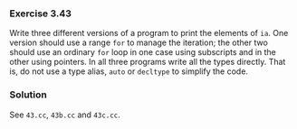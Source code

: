 ### Exercise 3.43

Write three different versions of a program to print the elements of `ia`. One
version should use a range `for` to manage the iteration; the other two should
use an ordinary `for` loop in one case using subscripts and in the other using
pointers. In all three programs write all the types directly. That is, do not
use a type alias, `auto` or `decltype` to simplify the code.

### Solution

See `43.cc`, `43b.cc` and `43c.cc`.
